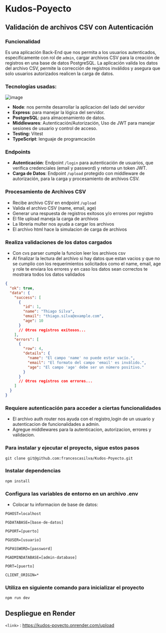 # Kudos-Poyecto 
##  Validación de archivos CSV  con Autenticación

### Funcionalidad

Es una aplicación Back-End que nos permita a los usuarios autenticados, específicamente con rol de `admin`, cargar archivos CSV para la creación de registros en una base de datos PostgreSQL. La aplicación  valida los datos del archivo CSV, permite la corrección de registros inválidos y asegura que solo usuarios autorizados realicen la carga de datos.

### Tecnologías usadas:

![image](https://github.com/francescasilva/Kudos-Poyecto/assets/151888611/23efd090-68f2-4c41-a63f-142b9d53871c)

- **Node**: nos permite desarrollar la aplicacion del lado del servidor
- **Express**: para manejar la lógica del servidor.
- **PostgreSQL**: para almacenamiento de datos.
- **Middlewares**: Autenticación/Autorización, Uso de JWT para manejar sesiones de usuario y control de acceso.
- **Testing:** Vitest
- **TypeScript**: lenguaje de programcación
  
### Endpoints

- **Autenticación**: Endpoint `/login` para autenticación de usuarios, que verifica credenciales (email y password) y retorna un token JWT.
- **Carga de Datos**: Endpoint `/upload` protegido con middleware de autorización, para la carga y procesamiento de archivos CSV.


### **Procesamiento de Archivos CSV**

- Recibe archivo CSV en endpoint `/upload`
- Valida el archivo CSV (name, email, age)
- Generar una respuesta de registros exitosos y/o  errores  por registro
- El file upload maneja la carga de archivos
- La libreria multer nos ayuda a cargar los  archivos
- El archivo html  hace la simulacion de carga de archivos
 
### **Realiza validaciones de los datos cargados**

- Con cvs parser cumple la funcion leer los archivos csv
- Al finalizar la lectura del archivo si hay datos que estan vacios y que no se cumplio con los requerimientos solicitados como el name, email, age y  role te enviara los errores y en caso los datos sean correctos te mostrara todos los datos validados
  
```json
{
  "ok": true,
  "data": {
    "success": [
      {
        "id": 1,
        "name": "Thiago Silva",
        "email": "thiago.silva@example.com",
        "age": 10
      }
      // Otros registros exitosos...
    ],
    "errors": [
      {
        "row": 4,
        "details": {
          "name": "El campo 'name' no puede estar vacío.",
          "email": "El formato del campo 'email' es inválido.",
          "age": "El campo 'age' debe ser un número positivo."
        }
      }
      // Otros registros con errores...
    ]
  }
}
```

### **Requiere autenticación para acceder a ciertas funcionalidades**

-  El archivo auth router nos ayuda con el registro,login de un usuario y autenticacion de funcionalidades a admin. 
- Agregue middlewares para la autenticacion, autorizacion, errores y validacion.
  
### **Para instalar y ejecutar el proyecto, sigue estos pasos**
```
git clone git@github.com:francescasilva/Kudos-Poyecto.git
```

### **Instalar dependencias**
```
npm install
```

### **Configura las variables de entorno en un archivo .env**

- Colocar tu informacion de base de datos:

```
PGHOST=localhost

PGDATABASE=[base-de-datos]

PGPORT=[puerto]

PGUSER=[usuario]

PGPASSWORD=[password]

PGADMINDATABASE=[admin-database]

PORT=[puerto]

CLIENT_ORIGIN=*
```
### **Utiliza en siguiente comando para inicializar el proyecto**
```
npm run dev
```
## **Despliegue en Render**

`<link>` : <https://kudos-poyecto.onrender.com/upload>






 
 


 

